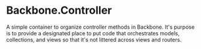 # Backbone.Controller
A simple container to organize controller methods in Backbone. It's purpose is to provide a designated place to put code that orchestrates models, collections, and views so that it's not littered across views and routers.
